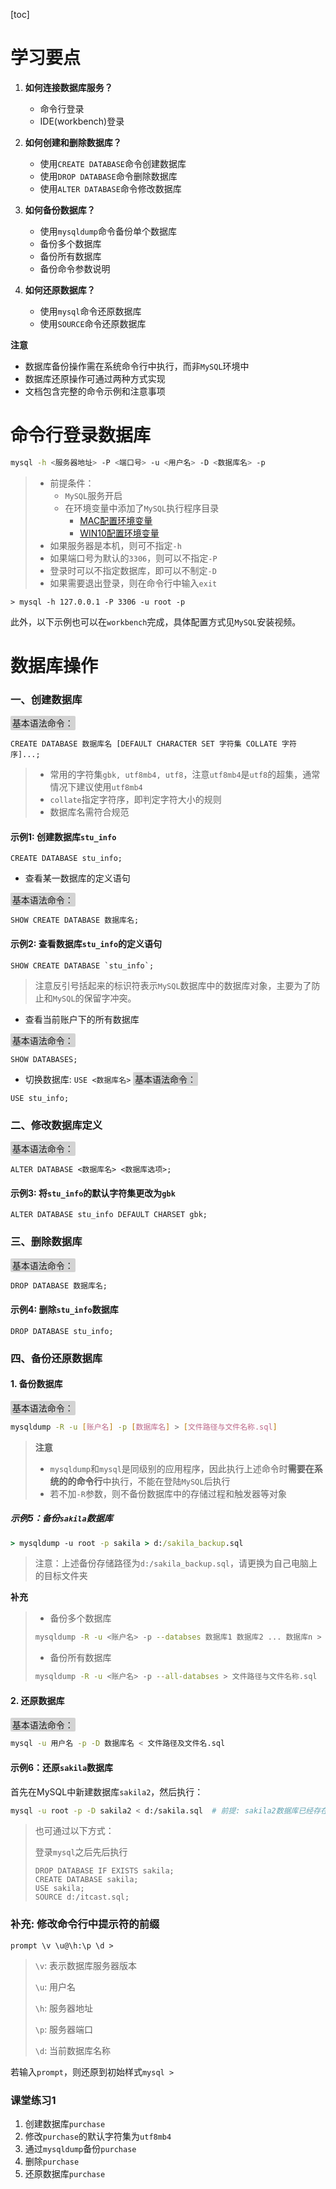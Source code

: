 [toc]

# 学习要点
1. **如何连接数据库服务？**
   - 命令行登录
   - IDE(workbench)登录

2. **如何创建和删除数据库？**
   - 使用`CREATE DATABASE`命令创建数据库
   - 使用`DROP DATABASE`命令删除数据库
   - 使用`ALTER DATABASE`命令修改数据库

3. **如何备份数据库？**
   - 使用`mysqldump`命令备份单个数据库
   - 备份多个数据库
   - 备份所有数据库
   - 备份命令参数说明

4. **如何还原数据库？**
   - 使用`mysql`命令还原数据库
   - 使用`SOURCE`命令还原数据库

**注意**
- 数据库备份操作需在系统命令行中执行，而非`MySQL`环境中
- 数据库还原操作可通过两种方式实现
- 文档包含完整的命令示例和注意事项

# 命令行登录数据库

```bash
mysql -h <服务器地址> -P <端口号> -u <用户名> -D <数据库名> -p
```

> - 前提条件：
>   - `MySQL`服务开启
>   - 在环境变量中添加了`MySQL`执行程序目录
>     - [MAC配置环境变量](https://blog.csdn.net/qq_36004521/article/details/80637886)
>     - [WIN10配置环境变量](https://www.cnblogs.com/xulinmei/p/mysql.html)
> - 如果服务器是本机，则可不指定`-h`
> - 如果端口号为默认的`3306`，则可以不指定`-P`
> - 登录时可以不指定数据库，即可以不制定`-D`
> - 如果需要退出登录，则在命令行中输入`exit`

```mysql
> mysql -h 127.0.0.1 -P 3306 -u root -p
```

此外，以下示例也可以在`workbench`完成，具体配置方式见`MySQL`安装视频。

# 数据库操作

### 一、创建数据库

<span style="background-color:lightgray;padding:0.2em;border-radius:2px">基本语法命令：</span>

```mysql
CREATE DATABASE 数据库名 [DEFAULT CHARACTER SET 字符集 COLLATE 字符序]...;
```
> - 常用的字符集`gbk, utf8mb4, utf8`，注意`utf8mb4`是`utf8`的超集，通常情况下建议使用`utf8mb4`
> - `collate`指定字符序，即判定字符大小的规则
> - 数据库名需符合规范

#### 示例1: 创建数据库`stu_info`

```mysql
CREATE DATABASE stu_info;
```
- 查看某一数据库的定义语句

<span style="background-color:lightgray;padding:0.2em;border-radius:2px">基本语法命令：</span>

```mysql
SHOW CREATE DATABASE 数据库名;
```
#### 示例2: 查看数据库`stu_info`的定义语句

```mysql
SHOW CREATE DATABASE `stu_info`;
```
> 注意反引号括起来的标识符表示`MySQL`数据库中的数据库对象，主要为了防止和`MySQL`的保留字冲突。

- 查看当前账户下的所有数据库

<span style="background-color:lightgray;padding:0.2em;border-radius:2px">基本语法命令：</span>

```mysql
SHOW DATABASES;
```

- 切换数据库: `USE <数据库名>`
<span style="background-color:lightgray;padding:0.2em;border-radius:2px">基本语法命令：</span>

```mysql
USE stu_info;
```

### 二、修改数据库定义

<span style="background-color:lightgray;padding:0.2em;border-radius:2px">基本语法命令：</span>

```mysql
ALTER DATABASE <数据库名> <数据库选项>;
```
#### 示例3: 将`stu_info`的默认字符集更改为`gbk`

```mysql
ALTER DATABASE stu_info DEFAULT CHARSET gbk;
```

### 三、删除数据库
<span style="background-color:lightgray;padding:0.2em;border-radius:2px">基本语法命令：</span>

```mysql
DROP DATABASE 数据库名;
```
#### 示例4: 删除`stu_info`数据库

```mysql
DROP DATABASE stu_info;
```
### 四、备份还原数据库
#### 1. 备份数据库

<span style="background-color:lightgray;padding:0.2em;border-radius:2px">基本语法命令：</span>

```bash
mysqldump -R -u [账户名] -p [数据库名] > [文件路径与文件名称.sql]
```
> **注意**
>
> - `mysqldump`和`mysql`是同级别的应用程序，因此执行上述命令时**需要在系统的的命令行**中执行，不能在登陆`MySQL`后执行
> - 若不加`-R`参数，则不备份数据库中的存储过程和触发器等对象

##### 示例5：备份`sakila`数据库

```cmd
> mysqldump -u root -p sakila > d:/sakila_backup.sql
```

> 注意：上述备份存储路径为`d:/sakila_backup.sql`，请更换为自己电脑上的目标文件夹

**补充**

> - 备份多个数据库
>
> ```bash
> mysqldump -R -u <账户名> -p --databses 数据库1 数据库2 ... 数据库n > 文件路径与文件名称.sql
> ```
> - 备份所有数据库
> ```bash
> mysqldump -R -u <账户名> -p --all-databses > 文件路径与文件名称.sql
> ```

#### 2. 还原数据库

<span style="background-color:lightgray;padding:0.2em;border-radius:2px">基本语法命令：</span>

```bash
mysql -u 用户名 -p -D 数据库名 < 文件路径及文件名.sql
```

#### 示例6：还原`sakila`数据库

首先在MySQL中新建数据库`sakila2`，然后执行：

```bash
mysql -u root -p -D sakila2 < d:/sakila.sql  # 前提: sakila2数据库已经存在
```

> 也可通过以下方式：
>
> 登录`mysql`之后先后执行
>
> ```mysql
> DROP DATABASE IF EXISTS sakila;
> CREATE DATABASE sakila;
> USE sakila;
> SOURCE d:/itcast.sql;
> ```

### 补充: 修改命令行中提示符的前缀

```mysql
prompt \v \u@\h:\p \d >
```

> `\v`: 表示数据库服务器版本
>
> `\u`: 用户名
>
> `\h`: 服务器地址
>
> `\p`: 服务器端口
>
> `\d`: 当前数据库名称

若输入`prompt`，则还原到初始样式`mysql > `

### 课堂练习1
1. 创建数据库`purchase`
2. 修改`purchase`的默认字符集为`utf8mb4`
3. 通过`mysqldump`备份`purchase`
4. 删除`purchase`
5. 还原数据库`purchase`


